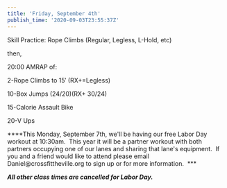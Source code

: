 ```yaml
---
title: 'Friday, September 4th'
publish_time: '2020-09-03T23:55:37Z'
---
```


Skill Practice: Rope Climbs (Regular, Legless, L-Hold, etc)

then,

20:00 AMRAP of:

2-Rope Climbs to 15′ (RX+=Legless)

10-Box Jumps (24/20)(RX+ 30/24)

15-Calorie Assault Bike

20-V Ups

***\*This Monday, September 7th, we'll be having our free Labor Day
workout at 10:30am.  This year it will be a partner workout with both
partners occupying one of our lanes and sharing that lane's equipment.
 If you and a friend would like to attend please email
Daniel\@crossfittheville.org to sign up or for more information.  ***

***All other class times are cancelled for Labor Day.***
